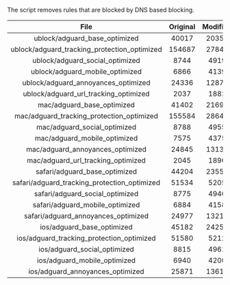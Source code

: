 The script removes rules that are blocked by DNS based blocking.


| File | Original | Modified |
|:----:|:-----:|:-----:|
| ublock/adguard_base_optimized | 40017 | 20356 |
| ublock/adguard_tracking_protection_optimized | 154687 | 27842 |
| ublock/adguard_social_optimized | 8744 | 4919 |
| ublock/adguard_mobile_optimized | 6866 | 4139 |
| ublock/adguard_annoyances_optimized | 24336 | 12873 |
| ublock/adguard_url_tracking_optimized | 2037 | 1882 |
| mac/adguard_base_optimized | 41402 | 21696 |
| mac/adguard_tracking_protection_optimized | 155584 | 28649 |
| mac/adguard_social_optimized | 8788 | 4955 |
| mac/adguard_mobile_optimized | 7575 | 4375 |
| mac/adguard_annoyances_optimized | 24845 | 13132 |
| mac/adguard_url_tracking_optimized | 2045 | 1890 |
| safari/adguard_base_optimized | 44204 | 23550 |
| safari/adguard_tracking_protection_optimized | 51534 | 5205 |
| safari/adguard_social_optimized | 8775 | 4940 |
| safari/adguard_mobile_optimized | 6884 | 4158 |
| safari/adguard_annoyances_optimized | 24977 | 13210 |
| ios/adguard_base_optimized | 45182 | 24250 |
| ios/adguard_tracking_protection_optimized | 51580 | 5212 |
| ios/adguard_social_optimized | 8815 | 4961 |
| ios/adguard_mobile_optimized | 6940 | 4200 |
| ios/adguard_annoyances_optimized | 25871 | 13619 |